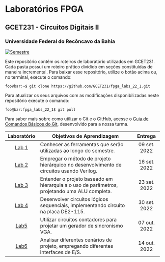 # Laboratórios FPGA

## GCET231 - Circuitos Digitais II

### Universidade Federal do Recôncavo da Bahia

[![Semestre](https://img.shields.io/badge/Semestre-2022.1-blue?style=flat-square)](https://gcet231.github.io/)

Este repositório contém os roteiros de laboratório utilizados em GCET231. Cada pasta possui um roteiro prático dividido em seções constituídas de maneira incremental. Para baixar esse repositório, utilize o botão acima ou, no terminal, execute o comando:

```console
foo@bar:~$ git clone https://github.com/GCET231/fpga_labs_22_1.git
```

Para atualizar os seus arquivos com as modificações disponibilizadas neste repositório execute o comando:

```console
foo@bar:fpga_labs_22_1$ git pull
```

Para saber mais sobre como utilizar o Git e o GitHub, acesse o [Guia de Comandos Básicos do Git](https://github.com/GCET231/tut1-github), desenvolvido para a nossa turma.

|        Laboratório         | Objetivos de Aprendizagem                                                                    |   Entrega    |
| :------------------------: | -------------------------------------------------------------------------------------------- | :----------: |
| [Lab 1](lab1/spec/spec.md) | Conhecer as ferramentas que serão utilizadas ao longo do semestre.                           | 09 set. 2022 |
| [Lab 2](lab2/spec/spec.md) | Empregar o método de projeto hierárquico no desenvolvimento de circuitos usando Verilog.     | 16 set. 2022 |
| [Lab 3](lab3/spec/spec.md) | Entender o projeto baseado em hierarquia a o uso de parâmetros, projetando uma ALU completa. | 23 set. 2022 |
| [Lab 4](lab4/spec/spec.md) | Desenvolver circuitos lógicos sequenciais, implementando circuito na placa DE2-115.          | 30 set. 2022 |
| [Lab5](lab5/spec/spec.md)  | Utilizar circuitos contadores para projetar um gerador de sincronismo VGA.                   | 07 out. 2022 |
| [Lab6](lab6/spec/spec.md)  | Analisar diferentes cenários de projeto, empregando diferentes interfaces de E/S.            | 14 out. 2022 |

<!--

| [Lab7](lab7/spec/spec.md) | Analisar um projeto baseado em caminho de dados, empregando modelagem hierárquica em Verilog. |                                       10 jun. 2022                                       |
| [Lab8](lab8/spec/spec.md) | Projetar o processador RISC231 monociclo, utilizando técnicas de projeto digital e Verilog.   |                                     08/15 jul. 2022                                      |           |-->
